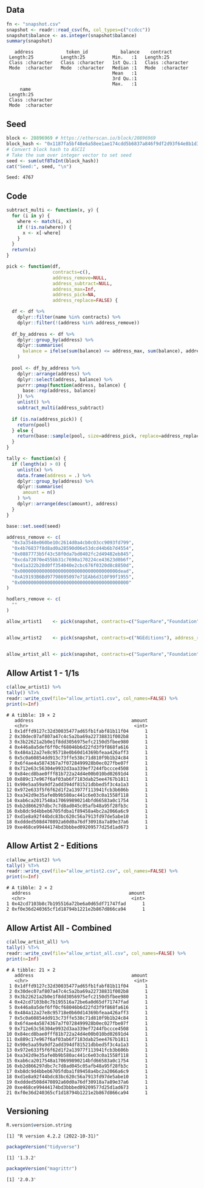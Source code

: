 
<!-- README.md is generated from README.Rmd. Please edit that file -->

## Data

``` r
fn <- "snapshot.csv"
snapshot <- readr::read_csv(fn, col_types=c("ccdcc"))
snapshot$balance <- as.integer(snapshot$balance)
summary(snapshot)
```

       address            token_id            balance    contract        
     Length:25          Length:25          Min.   :1   Length:25         
     Class :character   Class :character   1st Qu.:1   Class :character  
     Mode  :character   Mode  :character   Median :1   Mode  :character  
                                           Mean   :1                     
                                           3rd Qu.:1                     
                                           Max.   :1                     
         name          
     Length:25         
     Class :character  
     Mode  :character  
                       
                       
                       

## Seed

``` r
block <- 20896969 # https://etherscan.io/block/20896969
block_hash <- "0x1187fa5bf48e6a58ee1ae174cdd5b6837a846f9df2d93f64e8b1d31d8f40302e"
# Convert block hash to ASCII
# Take the sum over integer vector to set seed
seed <- sum(utf8ToInt(block_hash))
cat("Seed:", seed, "\n")
```

    Seed: 4767 

## Code

``` r
subtract_multi <- function(x, y) {
  for (i in y) {
    where <- match(i, x)
    if (!is.na(where)) {
      x <- x[-where]
    }
  }
  return(x)
}

pick <- function(df,
                 contracts=c(),
                 address_remove=NULL,
                 address_subtract=NULL,
                 address_max=Inf,
                 address_pick=NA,
                 address_replace=FALSE) {

  df <- df %>%
    dplyr::filter(name %in% contracts) %>%
    dplyr::filter(!(address %in% address_remove))
  
  df_by_address <- df %>%
    dplyr::group_by(address) %>%
    dplyr::summarise(
      balance = ifelse(sum(balance) <= address_max, sum(balance), address_max)
    )
  
  pool <- df_by_address %>%
    dplyr::arrange(address) %>%
    dplyr::select(address, balance) %>%
    purrr::pmap(function(address, balance) {
      base::rep(address, balance)
    }) %>%
    unlist() %>%
    subtract_multi(address_subtract)
  
  if (is.na(address_pick)) {
    return(pool)
  } else {
    return(base::sample(pool, size=address_pick, replace=address_replace))
  }
}

tally <- function(x) {
  if (length(x) > 0) {
    unlist(x) %>%
    data.frame(address = .) %>%
    dplyr::group_by(address) %>%
    dplyr::summarise(
      amount = n()
    ) %>%
    dplyr::arrange(desc(amount), address)
  }
}
```

``` r
base::set.seed(seed)

address_remove <- c(
  "0x3a3548e060be10c2614d0a4cb0c03cc9093fd799",
  "0x4b76837f8d8ad0a28590d06e53dcd44b6b7d4554",
  "0x0887773b5f43c58f0da7bd0402fc2d49482eb845",
  "0xcda72070e455bb31c7690a170224ce43623d0b6f",
  "0x41a322b28d0ff354040e2cbc676f0320d8c8850d",
  "0x000000000000000000000000000000000000dead",
  "0xA19193B6Bd97798695097e71EAb6d310F99f1955",
  "0x0000000000000000000000000000000000000000"
)

hodlers_remove <- c(
  ""
)

allow_artist1    <- pick(snapshot, contracts=c("SuperRare","Foundation","ZIGOR"), address_remove=address_remove,address_max=1)


allow_artist2    <- pick(snapshot, contracts=c("NGEditions"), address_remove=address_remove,address_subtract=allow_artist1,address_max=1)


allow_artist_all <- pick(snapshot, contracts=c("SuperRare","Foundation","ZIGOR","NGEditions"), address_remove=address_remove,address_max=1)
```

## Allow Artist 1 - 1/1s

``` r
c(allow_artist1) %>%
tally() %T>%
readr::write_csv(file="allow_artist1.csv", col_names=FALSE) %>%
print(n=Inf)
```

    # A tibble: 19 × 2
       address                                    amount
       <chr>                                       <int>
     1 0x1dffd9127c32d30035477ad65fb1fabf81b11f04      1
     2 0x30dec07af807a47c4c5a2ba69a22738831f002b8      1
     3 0x3b22621a2b0e1f8dd3056975efc2150d5fbee980      1
     4 0x446a8a5def6ff0cf68046b6d22fd3f9f868fa616      1
     5 0x484a12a27e8c95718e0b60d14369bfeaa426aff3      1
     6 0x5c0a60854dd913c73ffe538c71d810f9b1b24c84      1
     7 0x6f4ae4a5874367a7f0728499928b0ec027fbe07f      1
     8 0x712e63c56304e9932d3aa339ef7244fbccce4508      1
     9 0x84ecd8bae0fff81b722a24d4e00b010bd02691d4      1
    10 0x889c17e967f6af03ab6f7183dab25ee4767b1811      1
    11 0x90e5aa59a9df2add394df81521dbbed5f3c4a1a3      1
    12 0x972e633f5f6f62d1f2a13977f113941fcb3b606b      1
    13 0xa342d9e35afe0b9b580ac441c6e03c0a1558f118      1
    14 0xab6ca2017548a170699890214bfd66583a0c1754      1
    15 0xb2d866297dbc7c7d8ad045c05afb48a95f28fb3c      1
    16 0xb8dc9d4bbeb6705fdba1f89458a4bc2a2066a6c9      1
    17 0xd1e8a92f44bdc83bc620c56a7913fd97de5abe10      1
    18 0xddded508d470892a60d0a76df30918a7a89e37a6      1
    19 0xe468ce99444174bd3bbbed09209577d25d1ad673      1

## Allow Artist 2 - Editions

``` r
c(allow_artist2) %>%
tally() %T>%
readr::write_csv(file="allow_artist2.csv", col_names=FALSE) %>%
print(n=Inf)
```

    # A tibble: 2 × 2
      address                                    amount
      <chr>                                       <int>
    1 0x42cd7103b8c7b195516a72be6a0d65df71747fad      1
    2 0xf0e36d240365cf1d18794b1221e2b867d866ca94      1

## Allow Artist All - Combined

``` r
c(allow_artist_all) %>%
tally() %T>%
readr::write_csv(file="allow_artist_all.csv", col_names=FALSE) %>%
print(n=Inf)
```

    # A tibble: 21 × 2
       address                                    amount
       <chr>                                       <int>
     1 0x1dffd9127c32d30035477ad65fb1fabf81b11f04      1
     2 0x30dec07af807a47c4c5a2ba69a22738831f002b8      1
     3 0x3b22621a2b0e1f8dd3056975efc2150d5fbee980      1
     4 0x42cd7103b8c7b195516a72be6a0d65df71747fad      1
     5 0x446a8a5def6ff0cf68046b6d22fd3f9f868fa616      1
     6 0x484a12a27e8c95718e0b60d14369bfeaa426aff3      1
     7 0x5c0a60854dd913c73ffe538c71d810f9b1b24c84      1
     8 0x6f4ae4a5874367a7f0728499928b0ec027fbe07f      1
     9 0x712e63c56304e9932d3aa339ef7244fbccce4508      1
    10 0x84ecd8bae0fff81b722a24d4e00b010bd02691d4      1
    11 0x889c17e967f6af03ab6f7183dab25ee4767b1811      1
    12 0x90e5aa59a9df2add394df81521dbbed5f3c4a1a3      1
    13 0x972e633f5f6f62d1f2a13977f113941fcb3b606b      1
    14 0xa342d9e35afe0b9b580ac441c6e03c0a1558f118      1
    15 0xab6ca2017548a170699890214bfd66583a0c1754      1
    16 0xb2d866297dbc7c7d8ad045c05afb48a95f28fb3c      1
    17 0xb8dc9d4bbeb6705fdba1f89458a4bc2a2066a6c9      1
    18 0xd1e8a92f44bdc83bc620c56a7913fd97de5abe10      1
    19 0xddded508d470892a60d0a76df30918a7a89e37a6      1
    20 0xe468ce99444174bd3bbbed09209577d25d1ad673      1
    21 0xf0e36d240365cf1d18794b1221e2b867d866ca94      1

## Versioning

``` r
R.version$version.string
```

    [1] "R version 4.2.2 (2022-10-31)"

``` r
packageVersion("tidyverse")
```

    [1] '1.3.2'

``` r
packageVersion("magrittr")
```

    [1] '2.0.3'
